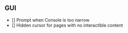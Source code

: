 ## GUI
- [] Prompt when Console is too narrow
- [] Hidden cursor for pages with no interactible content
